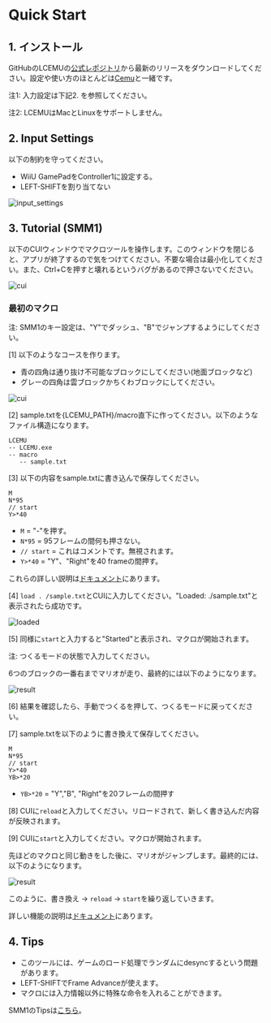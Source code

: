 # Quick Start
## 1. インストール
GitHubのLCEMUの[公式レポジトリ](https://github.com/UnknownLTAS/LCEMU/releases)から最新のリリースをダウンロードしてください。設定や使い方のほとんどは[Cemu](https://github.com/cemu-project/Cemu)と一緒です。

注1: 入力設定は下記2. を参照してください。

注2: LCEMUはMacとLinuxをサポートしません。


## 2. Input Settings
以下の制約を守ってください。
- WiiU GamePadをController1に設定する。
- LEFT-SHIFTを割り当てない

![input_settings](../images/input_settings.png)

## 3. Tutorial (SMM1)
以下のCUIウィンドウでマクロツールを操作します。このウィンドウを閉じると、アプリが終了するので気をつけてください。不要な場合は最小化してください。また、Ctrl+Cを押すと壊れるというバグがあるので押さないでください。

![cui](../images/cui.png)

### 最初のマクロ 
注: SMM1のキー設定は、"Y"でダッシュ、"B"でジャンプするようにしてください。

[1] 以下のようなコースを作ります。
- 青の四角は通り抜け不可能なブロックにしてください(地面ブロックなど)
- グレーの四角は雲ブロックかちくわブロックにしてください。

![cui](../images/simple_level.png)

[2] sample.txtを{LCEMU_PATH}/macro直下に作ってください。以下のようなファイル構造になります。

```
LCEMU
-- LCEMU.exe
-- macro 
   -- sample.txt
```
[3]  以下の内容をsample.txtに書き込んで保存してください。
```
M
N*95
// start
Y>*40
```
- `M` = "-"を押す。
- `N*95` = 95フレームの間何も押さない。
- `// start` = これはコメントです。無視されます。
- `Y>*40` = "Y"、"Right"を40 frameの間押す。

これらの詳しい説明は[ドキュメント](./document_ja.md#ボタンを表す文字一覧)にあります。

[4] `load . /sample.txt`とCUIに入力してください。"Loaded: ./sample.txt"と表示されたら成功です。

![loaded](../images/cui_loaded.png)

[5] 同様に`start`と入力すると"Started"と表示され、マクロが開始されます。

注: つくるモードの状態で入力してください。

6つのブロックの一番右までマリオが走り、最終的には以下のようになります。

![result](../images/result1.png)

[6] 結果を確認したら、手動でつくるを押して、つくるモードに戻ってください。

[7] sample.txtを以下のように書き換えて保存してください。

```
M
N*95
// start
Y>*40
YB>*20
```
- `YB>*20` = "Y","B", "Right"を20フレームの間押す

[8] CUIに`reload`と入力してください。リロードされて、新しく書き込んだ内容が反映されます。

[9] CUIに`start`と入力してください。マクロが開始されます。

先ほどのマクロと同じ動きをした後に、マリオがジャンプします。最終的には、以下のようになります。

![result](../images/result2.png)

このように、書き換え -> `reload` -> `start`を繰り返していきます。

詳しい機能の説明は[ドキュメント](./document_ja.md)にあります。

## 4. Tips

- このツールには、ゲームのロード処理でランダムにdesyncするという問題があります。
- LEFT-SHIFTでFrame Advanceが使えます。
- マクロには入力情報以外に特殊な命令を入れることができます。

SMM1のTipsは[こちら](./smm1_tips_ja.md)。